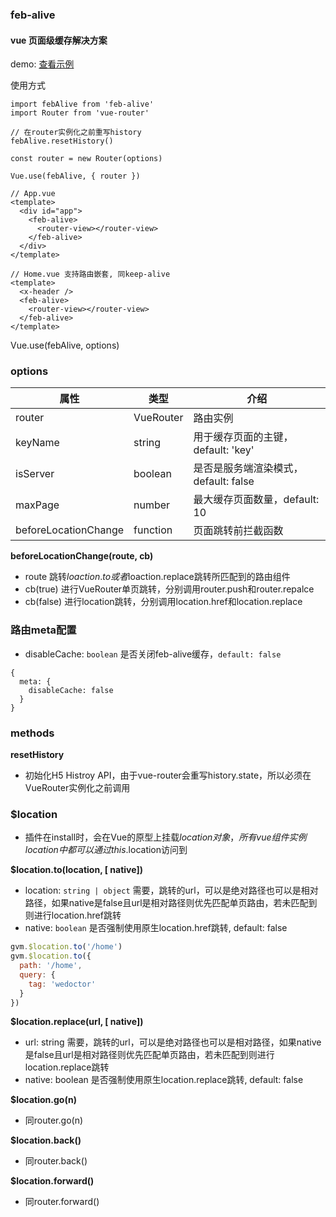 ### feb-alive
#### vue 页面级缓存解决方案
demo: [查看示例](http://demo.hgaoke.com/wyalive)

使用方式
```
import febAlive from 'feb-alive'
import Router from 'vue-router'

// 在router实例化之前重写history
febAlive.resetHistory()

const router = new Router(options)

Vue.use(febAlive, { router })
```
```
// App.vue
<template>
  <div id="app">
    <feb-alive>
      <router-view></router-view>
    </feb-alive>
  </div>
</template>
```
```
// Home.vue 支持路由嵌套, 同keep-alive
<template>
  <x-header />
  <feb-alive>
    <router-view></router-view>
  </feb-alive>
</template>
```

Vue.use(febAlive, options)

### options
| 属性 | 类型 | 介绍 |
| - | - | - |
| router | VueRouter | 路由实例 |
| keyName | string | 用于缓存页面的主键，default: 'key' |
| isServer | boolean | 是否是服务端渲染模式，default: false |
| maxPage | number | 最大缓存页面数量，default: 10 |
| beforeLocationChange | function | 页面跳转前拦截函数 |

**beforeLocationChange(route, cb)**
* route 跳转$loaction.to或者$loaction.replace跳转所匹配到的路由组件
* cb(true) 进行VueRouter单页跳转，分别调用router.push和router.repalce
* cb(false) 进行location跳转，分别调用location.href和location.replace

### 路由meta配置
* disableCache: `boolean` 是否关闭feb-alive缓存，`default: false`
```
{
  meta: {
    disableCache: false
  }
}
```
### methods

**resetHistory**
* 初始化H5 Histroy API，由于vue-router会重写history.state，所以必须在VueRouter实例化之前调用

### $location
* 插件在install时，会在Vue的原型上挂载$location对象，所有vue组件实例location中都可以通过this.$location访问到

**$location.to(location, [ native])**
* location: `string | object` 需要，跳转的url，可以是绝对路径也可以是相对路径，如果native是false且url是相对路径则优先匹配单页路由，若未匹配到则进行location.href跳转
* native: `boolean` 是否强制使用原生location.href跳转, default: false
```js
gvm.$location.to('/home')
gvm.$location.to({
  path: '/home',
  query: {
    tag: 'wedoctor'
  }
})
```

**$location.replace(url, [ native])**
* url: string 需要，跳转的url，可以是绝对路径也可以是相对路径，如果native是false且url是相对路径则优先匹配单页路由，若未匹配到则进行location.replace跳转
* native: boolean 是否强制使用原生location.replace跳转, default: false

**$location.go(n)**
* 同router.go(n)

**$location.back()**
* 同router.back()

**$location.forward()**
* 同router.forward()
